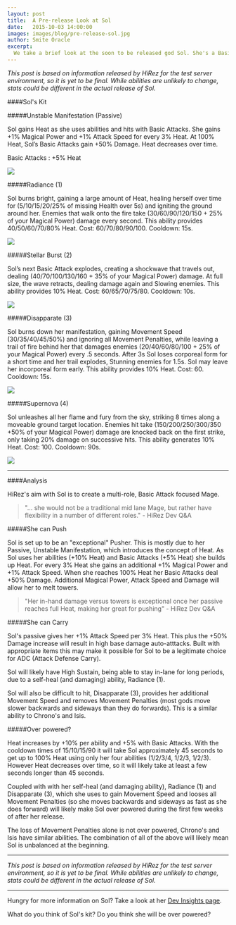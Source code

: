 ```yaml
---
layout: post
title:  A Pre-release Look at Sol
date:   2015-10-03 14:00:00
images: images/blog/pre-release-sol.jpg
author: Smite Oracle
excerpt:
  We take a brief look at the soon to be released god Sol. She's a Basic Attack focused Mage, set up to be a solid pusher thanks to her Passive, granting her 'Heat'. At 100% Heat, her Basic Attacks deal +50% damage.
---
```


*This post is based on information released by HiRez for the test server environment, so it is yet to be final. While abilities are unlikely to change, stats could be different in the actual release of Sol.*

####Sol's Kit

#####Unstable Manifestation (Passive)

Sol gains Heat as she uses abilities and hits with Basic Attacks. She gains +1% Magical Power and +1% Attack Speed for every 3% Heat. At 100% Heat, Sol’s Basic Attacks gain +50% Damage. Heat decreases over time.

Basic Attacks : +5% Heat

[![]({{site.url}}/images/blog/pre-release-sol/kit-0.jpg)]({{site.url}}/images/blog/pre-release-sol/kit-0.mp4)

#####Radiance (1)

Sol burns bright, gaining a large amount of Heat, healing herself over time for (5/10/15/20/25% of missing Health over 5s) and igniting the ground around her. Enemies that walk onto the fire take (30/60/90/120/150 + 25% of your Magical Power) damage every second. This ability provides 40/50/60/70/80% Heat. Cost: 60/70/80/90/100. Cooldown: 15s.

[![]({{site.url}}/images/blog/pre-release-sol/kit-1.jpg)]({{site.url}}/images/blog/pre-release-sol/kit-1.mp4)

#####Stellar Burst (2)

Sol’s next Basic Attack explodes, creating a shockwave that travels out, dealing (40/70/100/130/160 + 35% of your Magical Power) damage. At full size, the wave retracts, dealing damage again and Slowing enemies. This ability provides 10% Heat. Cost: 60/65/70/75/80. Cooldown: 10s.

[![]({{site.url}}/images/blog/pre-release-sol/kit-2.jpg)]({{site.url}}/images/blog/pre-release-sol/kit-2.mp4)

#####Disapparate (3)

Sol burns down her manifestation, gaining Movement Speed (30/35/40/45/50%) and ignoring all Movement Penalties, while leaving a trail of fire behind her that damages enemies (20/40/60/80/100 + 25% of your Magical Power) every .5 seconds. After 3s Sol loses corporeal form for a short time and her trail explodes, Stunning enemies for 1.5s. Sol may leave her incorporeal form early. This ability provides 10% Heat. Cost: 60. Cooldown: 15s.

[![]({{site.url}}/images/blog/pre-release-sol/kit-3.jpg)]({{site.url}}/images/blog/pre-release-sol/kit-3.mp4)

#####Supernova (4)

Sol unleashes all her flame and fury from the sky, striking 8 times along a moveable ground target location. Enemies hit take (150/200/250/300/350 +50% of your Magical Power) damage are knocked back on the first strike, only taking 20% damage on successive hits. This ability generates 10% Heat. Cost: 100. Cooldown: 90s.

[![]({{site.url}}/images/blog/pre-release-sol/kit-4.jpg)]({{site.url}}/images/blog/pre-release-sol/kit-4.mp4)

***

####Analysis

HiRez's aim with Sol is to create a multi-role, Basic Attack focused Mage.

> "... she would not be a traditional mid lane Mage, but rather have flexibility in a number of different roles." - HiRez Dev Q&A

#####She can Push

Sol is set up to be an "exceptional" Pusher. This is mostly due to her Passive, Unstable Manifestation, which introduces the concept of Heat. As Sol uses her abilities (+10% Heat) and Basic Attacks (+5% Heat) she builds up Heat. For every 3% Heat she gains an additional +1% Magical Power and +1% Attack Speed. When she reaches 100% Heat her Basic Attacks deal +50% Damage. Additional Magical Power, Attack Speed and Damage will allow her to melt towers.

> "Her in-hand damage versus towers is exceptional once her passive reaches full Heat, making her great for pushing" - HiRez Dev Q&A

#####She can Carry

Sol's passive gives her +1% Attack Speed per 3% Heat. This plus the +50% Damage increase will result in high base damage auto-atttacks. Built with appropriate items this may make it possible for Sol to be a legitimate choice for ADC (Attack Defense Carry).

Sol will likely have High Sustain, being able to stay in-lane for long periods, due to a self-heal (and damaging) ability, Radiance (1).

Sol will also be difficult to hit, Disapparate (3), provides her additional Movement Speed and removes Movement Penalties (most gods move slower backwards and sideways than they do forwards). This is a similar ability to Chrono's and Isis.

#####Over powered?

Heat increases by +10% per ability and +5% with Basic Attacks. With the cooldown times of 15/10/15/90 it will take Sol approximately 45 seconds to get up to 100% Heat using only her four abilities (1/2/3/4, 1/2/3, 1/2/3). However Heat decreases over time, so it will likely take at least a few seconds longer than 45 seconds. 

Coupled with with her self-heal (and damaging ability), Radiance (1) and Disapparate (3), which she uses to gain Movement Speed and looses all Movement Penalties (so she moves backwards and sideways as fast as she does forward) will likely make Sol over powered during the first few weeks of after her release.

The loss of Movement Penalties alone is not over powered, Chrono's and Isis have similar abilities. The combination of all of the above will likely mean Sol is unbalanced at the beginning.

***

*This post is based on information released by HiRez for the test server environment, so it is yet to be final. While abilities are unlikely to change, stats could be different in the actual release of Sol.*

***
Hungry for more information on Sol? Take a look at her [Dev Insights page](http://www.smitegame.com/promo/god-reveal/sol/).

What do you think of Sol's kit? Do you think she will be over powered?